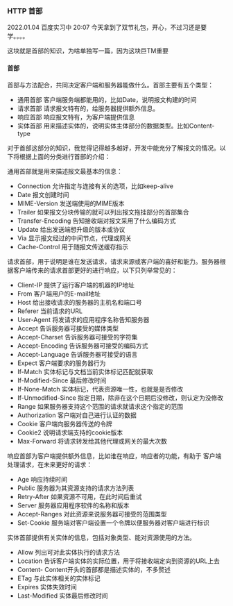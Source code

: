 ### HTTP 首部

2022.01.04 百度实习中 20:07 今天拿到了双节礼包，开心，不过习还是要学。。。。

这块就是首部的知识，为啥单独写一篇，因为这块巨TM重要

#### 首部

首部与方法配合，共同决定客户端和服务器能做什么。首部主要有五个类型：

- 通用首部 客户端服务端都能用的，比如Date，说明报文构建的时间
- 请求首部 请求报文特有的，给服务器提供额外信息。
- 响应首部 响应报文特有，为客户端提供信息
- 实体首部 用来描述实体的，说明实体主体部分的数据类型。比如Content-type

对于首部这部分的知识，我觉得记得越多越好，开发中能充分了解报文的情况。以下将根据上面的分类进行首部的介绍：

通用首部就是用来描述报文最基本的信息：

- Connection 允许指定与连接有关的选项，比如keep-alive
- Date 报文创建时间
- MIME-Version 发送端使用的MIME版本
- Trailer 如果报文分块传输的就可以列出报文拖挂部分的首部集合
- Transfer-Encoding 告知接收端对报文采用了什么编码方式
- Update 给出发送端想升级的版本或协议
- Via 显示报文经过的中间节点，代理或网关
- Cache-Control 用于随报文传送缓存指示

请求首部，用于说明是谁在发送请求，请求来源或客户端的喜好和能力。服务器根据客户端传来的请求首部更好的进行响应，以下只列举常见的：

- Client-IP 提供了运行客户端的机器的IP地址
- From 客户端用户的E-mail地址
- Host 给出接收请求的服务器的主机名和端口号
- Referer 当前请求的URL
- User-Agent 将发请求的应用程序名称告知服务器
- Accept 告诉服务器可接受的媒体类型
- Accept-Charset 告诉服务器可接受的字符集
- Accept-Encoding 告诉服务器可接受的编码方式
- Accept-Language 告诉服务器可接受的语言
- Expect 客户端要求的服务器行为
- If-Match 实体标记与文档当前实体标记匹配就获取
- If-Modified-Since 最后修改时间
- If-None-Match 实体标记，代表资源唯一性，也就是是否修改
- If-Unmodified-Since 指定日期，除非在这个日期后没修改，则认定为没修改
- Range 如果服务器支持这个范围的请求就请求这个指定的范围
- Authorization 客户端对自己进行认证的数据
- Cookie 客户端向服务器传送的令牌
- Cookie2 说明请求端支持的cookie版本
- Max-Forward 将请求转发给其他代理或网关的最大次数

响应首部为客户端提供额外信息，比如谁在响应，响应者的功能，有助于 客户端处理请求，在未来更好的请求：

- Age 响应持续时间
- Public 服务器为其资源支持的请求方法列表
- Retry-After 如果资源不可用，在此时间后重试
- Server 服务器应用程序软件的名称和版本
- Accept-Ranges 对此资源来说服务器可接受的范围类型
- Set-Cookie 服务端对客户端设置一个令牌以便服务器对客户端进行标识

实体首部提供有关实体的信息，包括对象类型、能对资源使用的方法。

- Allow 列出可对此实体执行的请求方法
- Location 告诉客户端实体的实际位置，用于将接收端定向到资源的URL上去
- Content- Content开头的首部都是描述实体的，不多赘述
- ETag 与此实体相关的实体标记
- Expires 实体失效时间
- Last-Modified 实体最后修改时间
